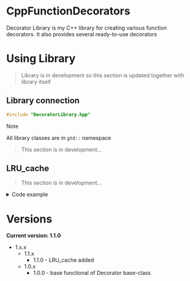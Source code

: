 # CppFunctionDecorators

Decorator Library is my C++ library for creating various function decorators. It also provides several ready-to-use decorators

# Using Library

> Library is in development so this section is updated together with library itself

## Library connection

```cpp
#include "DecoratorLibrary.hpp"
```

> [!NOTE]
> All library classes are in `gtd::` namespace

> This section is in development...

## LRU_cache

> This section is in development...

<details>
<summary>Code example</summary>

> This section is in development...

```cpp
#include <iostream>
#include "LRU_cache.hpp" // #include "DecoratorLibrary.hpp"
#include <cmath>
#include <thread>
#include <chrono>

unsigned long long int func(unsigned int n) {
    std::this_thread::sleep_for(std::chrono::milliseconds(2000));
    return std::pow(n,n);
}

int main() {
    gtd::LRU_cache<unsigned long long int, unsigned int> lru_func(func,2); // gtd::LRU_cache lru_func(func,2);
    std::cout << lru_func(8u) << std::endl;
    std::cout << lru_func(3u) << std::endl;
    std::cout << lru_func(2u) << std::endl;
    std::cout << lru_func(2u) << std::endl;
    std::cout << lru_func(3u) << std::endl;
    std::cout << lru_func(8u) << std::endl;
    return 0;
}
```

</details>

# Versions

**Current version: 1.1.0**

+ 1.x.x
  + 1.1.x
    + 1.1.0 - LRU_cache added
  + 1.0.x
    + 1.0.0 - base functional of Decorator base-class

